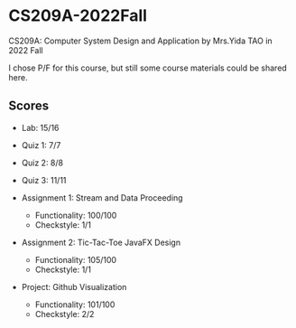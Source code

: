 # CS209A-2022Fall
CS209A: Computer System Design and Application by Mrs.Yida TAO in 2022 Fall

I chose P/F for this course, but still some course materials could be shared here.

## Scores

- Lab: 15/16

- Quiz 1: 7/7

- Quiz 2: 8/8

- Quiz 3: 11/11

- Assignment 1: Stream and Data Proceeding
  - Functionality: 100/100
  - Checkstyle: 1/1


- Assignment 2: Tic-Tac-Toe JavaFX Design
  - Functionality: 105/100
  - Checkstyle: 1/1

- Project: Github Visualization
  - Functionality: 101/100
  - Checkstyle: 2/2

